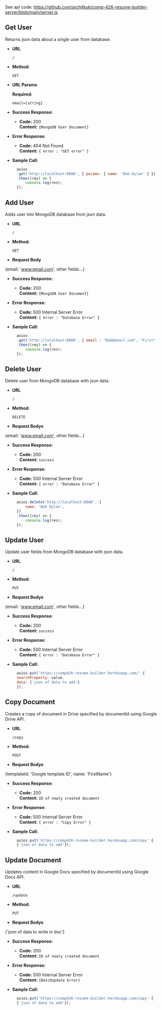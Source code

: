 See api code: https://github.com/architkuk/comp-426-resume-builder-server/blob/main/server.js

**Get User**
----
  Returns json data about a single user from database.

* **URL**

  `/`

* **Method:**

  `GET`
  
*  **URL Params**

   **Required:**
 
   `email=[string]`

* **Success Response:**

  * **Code:** 200 <br />
    **Content:** `{MongoDB User Document}`
 
* **Error Response:**

  * **Code:** 404 Not Found <br />
    **Content:** `{ error : "GET error" }`

* **Sample Call:**

  ```javascript
    axios
	.get('http://localhost:8080', { params: { name: 'Bob Dylan' } })
	.then((res) => {
		console.log(res);
	});
  ```
  
**Add User**
----
  Adds user into MongoDB database from json data.

* **URL**

  `/`

* **Method:**

  `GET`
  
*  **Request Body**

{email: 'www.email.com', other fields...}

* **Success Response:**

  * **Code:** 200 <br />
    **Content:** `{MongoDB User Document}`
 
* **Error Response:**

  * **Code:** 500 Internal Server Error <br />
    **Content:** `{ error : "Database Error" }`

* **Sample Call:**

  ```javascript
    axios
	.get('http://localhost:8080', { email : "Bob@email.com", "First" : "Bob", "Last" : "Jones" })
	.then((res) => {
		console.log(res);
	});
  ```

**Delete User**
----
  Delete user from MongoDB database with json data.

* **URL**

  `/`

* **Method:**

  `DELETE`
  
*  **Request Bodys**

{email: 'www.email.com', other fields...}

* **Success Response:**

  * **Code:** 200 <br />
    **Content:** `success`
 
* **Error Response:**

  * **Code:** 500 Internal Server Error <br />
    **Content:** `{ error : "Database Error" }`

* **Sample Call:**

  ```javascript
    axios.delete('http://localhost:8080', {
		name: 'Bob Dylan',
	})
	.then((res) => {
		console.log(res);
	});
  ```
  
**Update User**
----
  Update user fields from MongoDB database with json data.

* **URL**

  `/`

* **Method:**

  `PUT`
  
*  **Request Bodys**

{email: 'www.email.com', other fields...}

* **Success Response:**

  * **Code:** 200 <br />
    **Content:** `success`
 
* **Error Response:**

  * **Code:** 500 Internal Server Error <br />
    **Content:** `{ error : "Database Error" }`

* **Sample Call:**

  ```javascript
    axios.put('https://comp426-resume-builder.herokuapp.com/' {
	searchProperty: value,
	data: {'json of data to add'}
    });
  ```
  
**Copy Document**
----
  Creates a copy of document in Drive specified by documentId using Google Drive API.

* **URL**

  `/copy`

* **Method:**

  `POST`
  
*  **Request Bodys**

{templateId: 'Google template ID', name: 'FirstName'}

* **Success Response:**

  * **Code:** 200 <br />
    **Content:** `ID of newly created document`
 
* **Error Response:**

  * **Code:** 500 Internal Server Error <br />
    **Content:** `{ error : "Copy Error" }`

* **Sample Call:**

  ```javascript
    axios.put('https://comp426-resume-builder.herokuapp.com/copy' {
	{'json of data to add'});
  ```
  
**Update Document**
----
  Updates content in Google Docs specified by documentId using Google Docs API.

* **URL**

  `/update`

* **Method:**

  `PUT`
  
*  **Request Bodys**

{'json of data to write in doc'}

* **Success Response:**

  * **Code:** 200 <br />
    **Content:** `ID of newly created document`
 
* **Error Response:**

  * **Code:** 500 Internal Server Error <br />
    **Content:** `{BatchUpdate Error}`

* **Sample Call:**

  ```javascript
    axios.put('https://comp426-resume-builder.herokuapp.com/copy' {
	{'json of data to add'});
  ```
